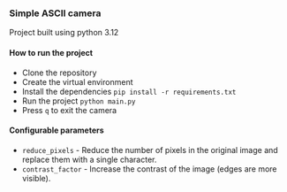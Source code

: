 ### Simple ASCII camera

Project built using python 3.12

#### How to run the project
- Clone the repository
- Create the virtual environment
- Install the dependencies `pip install -r requirements.txt`
- Run the project `python main.py`
- Press `q` to exit the camera

#### Configurable parameters
- `reduce_pixels` - Reduce the number of pixels in the original image and replace them with a single character.
- `contrast_factor` - Increase the contrast of the image (edges are more visible).